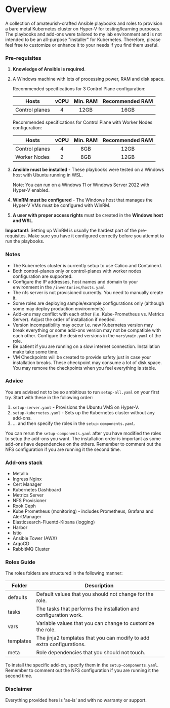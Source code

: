 # Overview
A collection of amateurish-crafted Ansible playbooks and roles to provision a bare metal Kubernetes cluster on Hyper-V for testing/learning purposes. The playbooks and add-ons were tailored to my lab environment and is not intended to be an all-purpose "installer" for Kubernetes. Therefore, please feel free to customize or enhance it to your needs if you find them useful.

### Pre-requisites
1. **Knowledge of Ansible is required**.
2. A Windows machine with lots of processing power, RAM and disk space.

    Recommended specifications for 3 Control Plane configuration:

    | Hosts          | vCPU | Min. RAM  | Recommended RAM |
    | -------------- |:----:|  :----:   |     :----:      |
    | Control planes | 4    | 12GB      | 16GB            |

    Recommended specifications for Control Plane with Worker Nodes configuration:

    | Hosts          | vCPU | Min. RAM  | Recommended RAM |
    | -------------- |:----:|  :----:   |     :----:      |
    | Control planes | 4    | 8GB       | 12GB            |
    | Worker Nodes   | 2    | 8GB       | 12GB            |

3. **Ansible must be installed** - These playbooks were tested on a Windows host with Ubuntu running in WSL.

    Note: You can run on a Windows 11 or Windows Server 2022 with Hyper-V enabled. 
4. **WinRM must be configured** - The Windows host that manages the Hyper-V VMs must be configured with WinRM.
5. **A user with proper access rights** must be created in the **Windows host and WSL**.

**Important!**: Setting up WinRM is usually the hardest part of the pre-requisites. Make sure you have it configured correctly before you attempt to run the playbooks.

### Notes
* The Kubernetes cluster is currently setup to use Calico and Containerd.
* Both control-planes only or control-planes with worker nodes configuration are supported.
* Configure the IP addresses, host names and domain to your environment in the `/inventories/hosts.yaml`
* The nfs server is not provisioned currently. You need to manually create it.
* Some roles are deploying sample/example configurations only (although some may deploy production environments)
* Add-ons may conflict with each other (i.e. Kube-Prometheus vs. Metrics Server). Adjust the order of installation if needed.
* Version incompatibility may occur i.e. new Kubernetes version may break everything or some add-ons version may not be compatible with each other. Configure the desired versions in the `vars\main.yaml` of the role.
* Be patient if you are running on a slow internet connection. Installation make take some time.
* VM Checkpoints will be created to provide safety just in case your installation breaks. These checkpoint may consume a lot of disk space. You may remove the checkpoints when you feel everything is stable.

### Advice
You are advised not to be so ambitious to run `setup-all.yaml` on your first try. Start with these in the following order:
1. `setup-server.yaml` - Provisions the Ubuntu VMS on Hyper-V.
2. `setup-kubernetes.yaml` - Sets up the Kubernetes cluster without any add-ons.
3. ... and then specify the roles in the `setup-components.yaml`.

You can rerun the `setup-components.yaml` after you have modified the roles to setup the add-ons you want. The installation order is important as some add-ons have dependencies on the others. Remember to comment out the NFS configuration if you are running it the second time.

### Add-ons stack
* Metallb
* Ingress Nginx
* Cert Manager
* Kubernetes Dashboard
* Metrics Server
* NFS Provisioner
* Rook Ceph
* Kube Prometheus (monitoring) - includes Prometheus, Grafana and AlertManager
* Elasticsearch-Fluentd-Kibana (logging)
* Harbor
* Istio
* Ansible Tower (AWX)
* ArgoCD
* RabbitMQ Cluster

### Roles Guide

The roles folders are structured in the following manner:

| Folder         | Description |
| -------------- |----         |
| defaults       | Default values that you should not change for the role. |
| tasks          | The tasks that performs the installation and configuration work. |
| vars           | Variable values that you can change to customize the role. |
| templates      | The jinja2 templates that you can modify to add extra configurations. |
| meta           | Role dependencies that you should not touch. |

To install the specific add-on, specify them in the `setup-components.yaml`. Remember to comment out the NFS configuration if you are running it the second time.

### Disclaimer
Everything provided here is 'as-is' and with no warranty or support. 